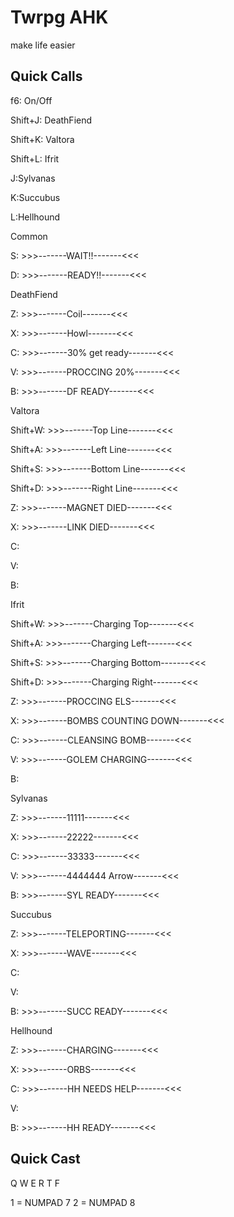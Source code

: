 # Twrpg AHK
make life easier

## Quick Calls
f6: On/Off

Shift+J: DeathFiend

Shift+K: Valtora

Shift+L: Ifrit

J:Sylvanas

K:Succubus

L:Hellhound

Common

S: >>>-------WAIT!!-------<<<

D: >>>-------READY!!-------<<<


DeathFiend

Z: >>>-------Coil-------<<<

X: >>>-------Howl-------<<<

C: >>>-------30% get ready-------<<<

V: >>>-------PROCCING 20%-------<<<

B: >>>-------DF READY-------<<<



Valtora

Shift+W: >>>-------Top Line-------<<<

Shift+A: >>>-------Left Line-------<<<

Shift+S: >>>-------Bottom Line-------<<<

Shift+D: >>>-------Right Line-------<<<

Z: >>>-------MAGNET DIED-------<<<

X: >>>-------LINK DIED-------<<<

C: 

V: 

B:


Ifrit

Shift+W: >>>-------Charging Top-------<<<

Shift+A: >>>-------Charging Left-------<<<

Shift+S: >>>-------Charging Bottom-------<<<

Shift+D: >>>-------Charging Right-------<<<

Z: >>>-------PROCCING ELS-------<<<

X: >>>-------BOMBS COUNTING DOWN-------<<<

C: >>>-------CLEANSING BOMB-------<<<

V: >>>-------GOLEM CHARGING-------<<<

B:


Sylvanas

Z: >>>-------11111-------<<<

X: >>>-------22222-------<<<

C: >>>-------33333-------<<<

V: >>>-------4444444 Arrow-------<<<

B: >>>-------SYL READY-------<<<



Succubus

Z: >>>-------TELEPORTING-------<<<

X: >>>-------WAVE-------<<<

C: 

V: 

B: >>>-------SUCC READY-------<<<


Hellhound

Z: >>>-------CHARGING-------<<<

X: >>>-------ORBS-------<<<

C: >>>-------HH NEEDS HELP-------<<<

V:

B: >>>-------HH READY-------<<<

## Quick Cast

Q W E R T F

1 = NUMPAD 7
2 = NUMPAD 8
